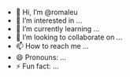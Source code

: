 - 👋 Hi, I’m @romaleu
- 👀 I’m interested in ...
- 🌱 I’m currently learning ...
- 💞️ I’m looking to collaborate on ...
- 📫 How to reach me ...
- 😄 Pronouns: ...
- ⚡ Fun fact: ...

<!---
romaleu/romaleu is a ✨ special ✨ repository because its `README.md` (this file) appears on your GitHub profile.
You can click the Preview link to take a look at your changes.
--->
